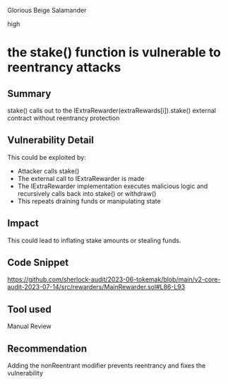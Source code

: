 Glorious Beige Salamander

high

# the stake() function is vulnerable to reentrancy attacks
## Summary
stake() calls out to the IExtraRewarder(extraRewards[i]).stake() external contract without reentrancy protection
## Vulnerability Detail
This could be exploited by:

- Attacker calls stake()
- The external call to IExtraRewarder is made
- The IExtraRewarder implementation executes malicious logic and recursively calls back into stake() or withdraw()
- This repeats draining funds or manipulating state
## Impact
This could lead to inflating stake amounts or stealing funds.
## Code Snippet
https://github.com/sherlock-audit/2023-06-tokemak/blob/main/v2-core-audit-2023-07-14/src/rewarders/MainRewarder.sol#L86-L93
## Tool used

Manual Review

## Recommendation
Adding the nonReentrant modifier prevents reentrancy and fixes the vulnerability